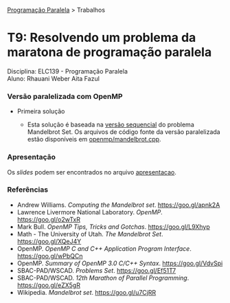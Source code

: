 [Programação Paralela](https://github.com/AndreaInfUFSM/elc139-2018a) > Trabalhos

# T9: Resolvendo um problema da maratona de programação paralela

Disciplina: ELC139 - Programação Paralela <br/>
Aluno: Rhauani Weber Aita Fazul

### Versão paralelizada com OpenMP

- Primeira solução

	+ Esta solução é baseada na [versão sequencial](mandelbrot/sequencial/mandelbrot.cpp) do problema Mandelbrot Set. Os arquivos de código fonte da versão paralelizada estão disponíveis em [openmp/mandelbrot.cpp](mandelbrot/openmp/mandelbrot-omp.cpp).

### Apresentação

Os _slides_ podem ser encontrados no arquivo [apresentacao](apresentacao.pdf).

### Referências
- Andrew Williams. <em>Computing the Mandelbrot set</em>. https://goo.gl/apnk2A
- Lawrence Livermore National Laboratory. <em>OpenMP</em>. https://goo.gl/o2wTxR
- Mark Bull. <em>OpenMP Tips, Tricks and Gotchas</em>. https://goo.gl/L9Xhyp
- Math - The University of Utah. <em>The Mandelbrot Set</em>. https://goo.gl/XQeJ4Y
- OpenMP. <em>OpenMP C and C++ Application Program Interface</em>. https://goo.gl/wPbQCn
- OpenMP. <em>Summary of OpenMP 3.0 C/C++ Syntax</em>. https://goo.gl/VdvSpi
- SBAC-PAD/WSCAD. <em>Problems Set</em>. https://goo.gl/Ef51T7
- SBAC-PAD/WSCAD. <em>12th Marathon of Parallel Programming</em>. https://goo.gl/eZX5gR
- Wikipedia. <em>Mandelbrot set</em>. https://goo.gl/u7CjRR
